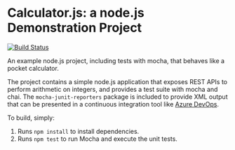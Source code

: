 Calculator.js: a node.js Demonstration Project
==============================================
[![Build Status](https://dev.azure.com/marciopera0055/Integrating%20External%20Source%20Control%20with%20Azure%20Pipelines/_apis/build/status/marciopera.calculator?branchName=master)](https://dev.azure.com/marciopera0055/Integrating%20External%20Source%20Control%20with%20Azure%20Pipelines/_build/latest?definitionId=10&branchName=master)

An example node.js project, including tests with mocha, that behaves like
a pocket calculator.

The project contains a simple node.js application that exposes REST APIs
to perform arithmetic on integers, and provides a test suite with mocha
and chai.  The `mocha-junit-reporters` package is included to provide XML
output that can be presented in a continuous integration tool like
[Azure DevOps](https://azure.com/devops).

To build, simply:

1. Runs `npm install` to install dependencies.
2. Runs `npm test` to run Mocha and execute the unit tests.

